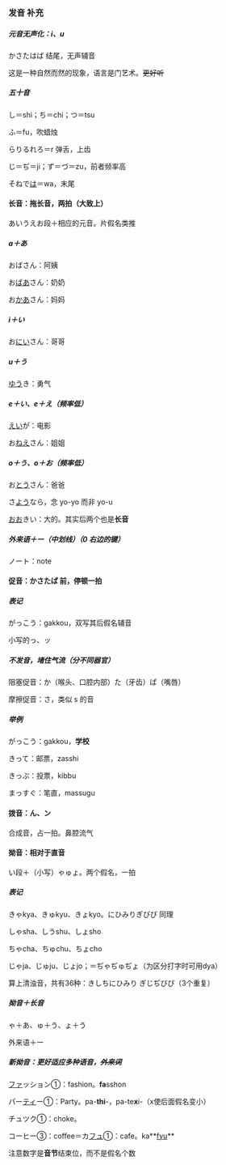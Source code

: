 ### 发音 补充

##### 元音无声化：i、u

かさたはば 结尾，无声辅音

这是一种自然而然的现象，语言是门艺术。~~更好听~~

##### 五十音

し＝shi；ち＝chi；つ＝tsu

ふ＝fu，吹蜡烛

らりるれろ＝r 弹舌，上齿

じ＝ぢ＝ji；ず＝づ＝zu，前者频率高

そねで<u>は</u>＝wa，末尾

#### 长音：拖长音，两拍（大致上）

あいうえお段＋相应的元音。片假名类推

##### a＋あ

おばさん：阿姨

お<u>ばあ</u>さん：奶奶

お<u>かあ</u>さん：妈妈

##### i＋い

お<u>にい</u>さん：哥哥

##### u＋う

<u>ゆう</u>き：勇气

##### e＋い、e＋え（频率低）

<u>えい</u>が：电影

お<u>ねえ</u>さん：姐姐

##### o＋う、o＋お（频率低）

お<u>とう</u>さん：爸爸

さ<u>よう</u>なら，念 yo-yo 而非 yo-u

<u>おお</u>きい：大的。其实后两个也是**长音**

##### 外来语＋ー（中划线）（0 右边的键）

ノート：note

#### 促音：かさたぱ 前，停顿一拍

##### 表记

がっこう：gakkou，双写其后假名辅音

小写的っ、ッ

##### 不发音，堵住气流（分不同器官）

阻塞促音：か（喉头、口腔内部）た（牙齿）ぱ（嘴唇）

摩擦促音：さ，类似 s 的音

##### 举例

がっこう：gakkou，**学校**

きって：邮票，zasshi

きっぶ：投票，kibbu

まっすぐ：笔直，massugu

#### 拨音：ん、ン

合成音，占一拍。鼻腔流气

#### 拗音：相对于直音

い段＋（小写）ゃゅょ。两个假名，一拍

##### 表记

きゃkya、きゅkyu、きょkyo。にひみりぎびぴ 同理

しゃsha、しうshu、しょsho

ちゃcha、ちゅchu、ちょcho

じゃja、じゅju、じょjo；＝ぢゃぢゅぢょ（为区分打字时可用dya）

算上清浊音，共有36种：きしちにひみり ぎじぢびぴ（3个重复）

##### 拗音＋长音

ゃ＋あ、ゅ＋う、ょ＋う

外来语＋ー

##### 新拗音：更好适应多种语音，~~外来词~~

<u>ファ</u>ッション①：fashion。**fa**sshon

パー<u>ティ</u>ー①：Party。pa-**thi**-，pa-te**x**i-（x使后面假名变小）

チュツク①：choke。

コーヒー③：coffee＝カ<u>フュ</u>①：cafe。ka**<u>fyu</u>**

注意数字是**音节**结束位，而不是假名个数
